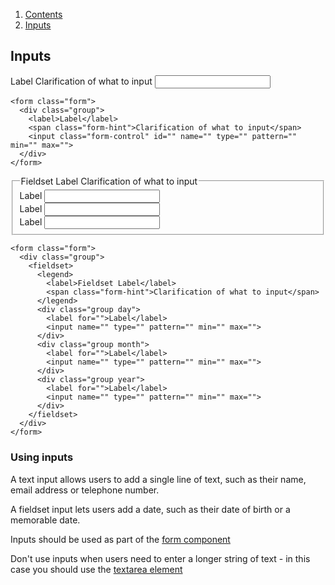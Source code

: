 <div class="breadcrumbs">
  <ol>
    <li><a href="/docs/core/contents">Contents</a></li>
    <li><a href="#">Inputs</a></li>
  </ol>
</div>

## Inputs

<form class="form">
  <div class="group">
    <label>Label</label>
    <span class="form-hint">Clarification of what to input</span>
    <input class="form-control" id="" name="" type="" pattern="" min="" max="">
  </div>
</form>

    <form class="form">
      <div class="group">
        <label>Label</label>
        <span class="form-hint">Clarification of what to input</span>
        <input class="form-control" id="" name="" type="" pattern="" min="" max="">
      </div>
    </form>

<form class="form">
  <div class="group">
    <fieldset>
      <legend>
        <label>Fieldset Label</label>
        <span class="form-hint">Clarification of what to input</span>
      </legend>
      <div class="group day">
        <label for="">Label</label>
        <input class="form-control" name="" type="" pattern="" min="" max="">
      </div>
      <div class="group month">
        <label for="">Label</label>
        <input class="form-control" name="" type="" pattern="" min="" max="">
      </div>
      <div class="group year">
        <label for="">Label</label>
        <input class="form-control" name="" type="" pattern="" min="" max="">
      </div>
    </fieldset>
  </div>
</form>

    <form class="form">
      <div class="group">
        <fieldset>
          <legend>
            <label>Fieldset Label</label>
            <span class="form-hint">Clarification of what to input</span>
          </legend>
          <div class="group day">
            <label for="">Label</label>
            <input name="" type="" pattern="" min="" max="">
          </div>
          <div class="group month">
            <label for="">Label</label>
            <input name="" type="" pattern="" min="" max="">
          </div>
          <div class="group year">
            <label for="">Label</label>
            <input name="" type="" pattern="" min="" max="">
          </div>
        </fieldset>
      </div>
    </form>

### Using inputs

A text input allows users to add a single line of text, such as their name, email address or telephone number.

A fieldset input lets users add a date, such as their date of birth or a memorable date.

Inputs should be used as part of the <a href="form">form component</a>

Don't use inputs when users need to enter a longer string of text - in this case you should use the <a href="textarea">textarea element</a>
